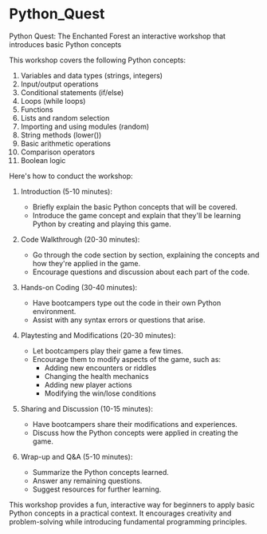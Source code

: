 # Python_Quest

Python Quest: The Enchanted Forest
an interactive workshop that introduces basic Python concepts

This workshop covers the following Python concepts:

1. Variables and data types (strings, integers)
2. Input/output operations
3. Conditional statements (if/else)
4. Loops (while loops)
5. Functions
6. Lists and random selection
7. Importing and using modules (random)
8. String methods (lower())
9. Basic arithmetic operations
10. Comparison operators
11. Boolean logic

Here's how to conduct the workshop:

1. Introduction (5-10 minutes):

   - Briefly explain the basic Python concepts that will be covered.
   - Introduce the game concept and explain that they'll be learning Python by creating and playing this game.

2. Code Walkthrough (20-30 minutes):

   - Go through the code section by section, explaining the concepts and how they're applied in the game.
   - Encourage questions and discussion about each part of the code.

3. Hands-on Coding (30-40 minutes):

   - Have bootcampers type out the code in their own Python environment.
   - Assist with any syntax errors or questions that arise.

4. Playtesting and Modifications (20-30 minutes):

   - Let bootcampers play their game a few times.
   - Encourage them to modify aspects of the game, such as:
     - Adding new encounters or riddles
     - Changing the health mechanics
     - Adding new player actions
     - Modifying the win/lose conditions

5. Sharing and Discussion (10-15 minutes):

   - Have bootcampers share their modifications and experiences.
   - Discuss how the Python concepts were applied in creating the game.

6. Wrap-up and Q&A (5-10 minutes):
   - Summarize the Python concepts learned.
   - Answer any remaining questions.
   - Suggest resources for further learning.

This workshop provides a fun, interactive way for beginners to apply basic Python concepts in a practical context. It encourages creativity and problem-solving while introducing fundamental programming principles.
